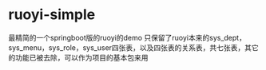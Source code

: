 # ruoyi-simple
最精简的一个springboot版的ruoyi的demo
只保留了ruoyi本来的sys_dept，sys_menu，sys_role，sys_user四张表，以及四张表的关系表，共七张表，其它的功能已被去除，可以作为项目的基本包来用
